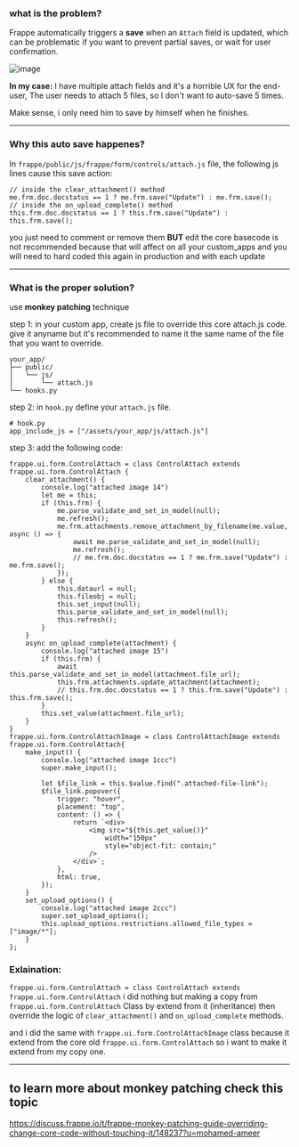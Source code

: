 ### what is the problem?
Frappe automatically triggers a **save** when an `Attach` field is updated, which can be problematic if you want to prevent partial saves, or wait for user confirmation.

![image](https://github.com/user-attachments/assets/dcc107e1-43b5-49ea-a079-60fd6dc2e316)


**In my case:** 
I have multiple attach fields and it's a horrible UX for the end-user,
The user needs to attach 5 files, so I don't want to auto-save 5 times.

Make sense, i only need him to save by himself when he finishes. 

---
### Why this auto save happenes?

In `frappe/public/js/frappe/form/controls/attach.js` file, the following js lines cause this save action:
```
// inside the clear_attachment() method
me.frm.doc.docstatus == 1 ? me.frm.save("Update") : me.frm.save();
// inside the on_upload_complete() method
this.frm.doc.docstatus == 1 ? this.frm.save("Update") : this.frm.save();
```
you just need to comment or remove them 
**BUT** edit the core basecode is not recommended because that will affect on all your custom_apps and you will need to hard coded this again in production and with each update

---
### What is the proper solution?
use **monkey patching** technique

step 1: in your custom app, create js file to override this core attach.js code.
give it anyname but it's recommended to name it the same name of the file that you  want to override.
```
your_app/
├── public/
│   └── js/
│       └── attach.js
└── hooks.py
```
step 2: in `hook.py` define your `attach.js` file.
```
# hook.py
app_include_js = ["/assets/your_app/js/attach.js"]
```
step 3: add the following code:
```
frappe.ui.form.ControlAttach = class ControlAttach extends frappe.ui.form.ControlAttach {
    clear_attachment() {
        console.log("attached image 14")
		let me = this;
		if (this.frm) {
			me.parse_validate_and_set_in_model(null);
			me.refresh();
			me.frm.attachments.remove_attachment_by_filename(me.value, async () => {
				await me.parse_validate_and_set_in_model(null);
				me.refresh();
				// me.frm.doc.docstatus == 1 ? me.frm.save("Update") : me.frm.save();
			});
		} else {
			this.dataurl = null;
			this.fileobj = null;
			this.set_input(null);
			this.parse_validate_and_set_in_model(null);
			this.refresh();
		}
	}
    async on_upload_complete(attachment) {
        console.log("attached image 15")
		if (this.frm) {
			await this.parse_validate_and_set_in_model(attachment.file_url);
			this.frm.attachments.update_attachment(attachment);
			// this.frm.doc.docstatus == 1 ? this.frm.save("Update") : this.frm.save();
		}
		this.set_value(attachment.file_url);
	}
}
frappe.ui.form.ControlAttachImage = class ControlAttachImage extends frappe.ui.form.ControlAttach{
	make_input() {
		console.log("attached image 1ccc")
		super.make_input();

		let $file_link = this.$value.find(".attached-file-link");
		$file_link.popover({
			trigger: "hover",
			placement: "top",
			content: () => {
				return `<div>
					<img src="${this.get_value()}"
						width="150px"
						style="object-fit: contain;"
					/>
				</div>`;
			},
			html: true,
		});
	}
	set_upload_options() {
		console.log("attached image 2ccc")
		super.set_upload_options();
		this.upload_options.restrictions.allowed_file_types = ["image/*"];
	}
};
```

### Exlaination:
`frappe.ui.form.ControlAttach = class ControlAttach extends frappe.ui.form.ControlAttach`
i did nothing but making a copy from `frappe.ui.form.ControlAttach` Class by extend from it (inheritance)
then override the logic of `clear_attachment()` and `on_upload_complete` methods.

and i did the same with `frappe.ui.form.ControlAttachImage` class because it extend from the core old `frappe.ui.form.ControlAttach` so i want to make it extend from my copy one.

---
## to learn more about monkey patching check this topic
https://discuss.frappe.io/t/frappe-monkey-patching-guide-overriding-change-core-code-without-touching-it/148237?u=mohamed-ameer
